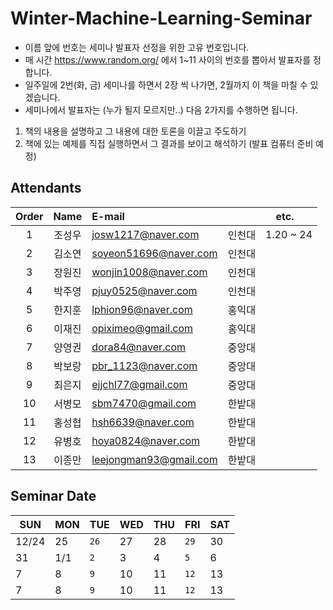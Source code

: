 # Winter-Machine-Learning-Seminar

- 이름 앞에 번호는 세미나 발표자 선정을 위한 고유 번호입니다. 
- 매 시간 https://www.random.org/ 에서 1~11 사이의 번호를 뽑아서 발표자를 정합니다. 
- 일주일에 2번(화, 금) 세미나를 하면서 2장 씩 나가면, 2월까지 이 책을 마칠 수 있겠습니다.
- 세미나에서 발표자는 (누가 될지 모르지만..) 다음 2가지를 수행하면 됩니다.
1) 책의 내용을 설명하고 그 내용에 대한 토론을 이끌고 주도하기
2) 책에 있는 예제를 직접 실행하면서 그 결과를 보이고 해석하기 (발표 컴퓨터 준비 예정)

## Attendants
 Order | Name | E-mail                 |      | etc.      
 :---: | :--: | :--------------------- | :--: | :-------: 
 1     | 조성우 | josw1217@naver.com     | 인천대 | 1.20 ~ 24 
 2     | 김소연 | soyeon51696@naver.com  | 인천대 |           
 3     | 장원진 | wonjin1008@naver.com   | 인천대 |           
 4     | 박주영 | pjuy0525@naver.com     | 인천대 |           
 5     | 한지훈 | lphion96@naver.com     | 홍익대 |           
 6     | 이재진 | opiximeo@gmail.com     | 홍익대 |           
 7     | 양영권 | dora84@naver.com       | 중앙대 |           
 8     | 박보랑 | pbr_1123@naver.com     | 중앙대 |           
 9     | 최은지 | ejjchl77@gmail.com     | 중앙대 |           
 10    | 서병모 | sbm7470@gmail.com      | 한밭대 |           
 11    | 홍성협 | hsh6639@naver.com      | 한밭대 |           
 12    | 유병호 | hoya0824@naver.com     | 한밭대 |           
 13    | 이종만 | leejongman93@gmail.com | 한밭대 |         


## Seminar Date
SUN | MON | TUE | WED | THU | FRI | SAT
--- | --- | --- | --- | --- | --- | ---
 12/24 | 25 | `26` | 27 | 28 | `29` | 30 
 31 | 1/1 | `2` | 3 | 4 | `5` | 6 
 7 | 8 | `9` | 10 | 11 | `12` | 13 
 7 | 8 | `9` | 10 | 11 | `12` | 13 
